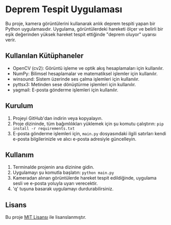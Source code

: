 # Deprem Tespit Uygulaması

Bu proje, kamera görüntülerini kullanarak anlık deprem tespiti yapan bir Python uygulamasıdır. Uygulama, görüntülerdeki hareketi ölçer ve belirli bir eşik değerinden yüksek hareket tespit ettiğinde "deprem oluyor" uyarısı verir.

## Kullanılan Kütüphaneler

- OpenCV (cv2): Görüntü işleme ve optik akış hesaplamaları için kullanılır.
- NumPy: Bilimsel hesaplamalar ve matematiksel işlemler için kullanılır.
- winsound: Sistem üzerinde ses çalma işlemleri için kullanılır.
- pyttsx3: Metinden sese dönüştürme işlemleri için kullanılır.
- yagmail: E-posta gönderme işlemleri için kullanılır.

## Kurulum

1. Projeyi GitHub'dan indirin veya kopyalayın.
2. Proje dizininde, tüm bağımlılıkları yüklemek için şu komutu çalıştırın: `pip install -r requirements.txt`
3. E-posta gönderme işlemleri için, `main.py` dosyasındaki ilgili satırları kendi e-posta bilgilerinizle ve alıcı e-posta adresiyle güncelleyin.

## Kullanım

1. Terminalde projenin ana dizinine gidin.
2. Uygulamayı şu komutla başlatın: `python main.py`
3. Kameradan alınan görüntülerde hareket tespit edildiğinde, uygulama sesli ve e-posta yoluyla uyarı verecektir.
4. 'q' tuşuna basarak uygulamayı durdurabilirsiniz.

## Lisans

Bu proje [MIT Lisansı](LICENSE) ile lisanslanmıştır.

